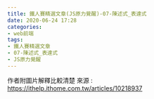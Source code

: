 ```yaml
---
title: 鐵人賽精選文章(JS原力覺醒)-07-陳述式_表達式
date: 2020-06-24 17:28
categories: 
- web前端
tags:
- 鐵人賽精選文章
- 07-陳述式_表達式
- JS原力覺醒
---
```

作者附圖片解釋比較清楚
來源 :
https://ithelp.ithome.com.tw/articles/10218937